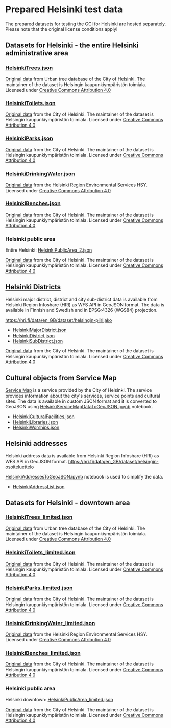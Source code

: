 # Prepared Helsinki test data

The prepared datasets for testing the GCI for Helsinki are hosted separately.
Please note that the original license conditions apply!

## Datasets for Helsinki - the entire Helsinki administrative area
### [HelsinkiTrees.json](https://proto.fvh.io/urbanage/HelsinkiTrees.json)

[Original data](https://hri.fi/data/en_GB/dataset/helsingin-kaupungin-puurekisteri) from Urban tree database of the City of Helsinki. The maintainer of the dataset is Helsingin kaupunkiympäristön toimiala.
Licensed under [Creative Commons Attribution 4.0](https://creativecommons.org/licenses/by/4.0/)

### [HelsinkiToilets.json](https://proto.fvh.io/urbanage/HelsinkiToilets.json)

[Original data](https://hri.fi/data/en_GB/dataset/helsingin-kaupungin-yleisten-alueiden-rekisteri) from the City of Helsinki. The maintainer of the dataset is Helsingin kaupunkiympäristön toimiala.
Licensed under [Creative Commons Attribution 4.0](https://creativecommons.org/licenses/by/4.0/)

### [HelsinkiParks.json](https://proto.fvh.io/urbanage/HelsinkiParks.json)

[Original data](https://hri.fi/data/en_GB/dataset/helsingin-kaupungin-yleisten-alueiden-rekisteri) from the City of Helsinki. The maintainer of the dataset is Helsingin kaupunkiympäristön toimiala.
Licensed under [Creative Commons Attribution 4.0](https://creativecommons.org/licenses/by/4.0/)

### [HelsinkiDrinkingWater.json](https://proto.fvh.io/urbanage/HelsinkiDrinkingWater.json)

[Original data](https://www.hsy.fi/en/environmental-information/open-data/avoin-data---sivut/water-posts-in-the-helsinki-metropolitan-area/) from the Helsinki Region Environmental Services HSY.
Licensed under [Creative Commons Attribution 4.0](https://creativecommons.org/licenses/by/4.0/)

### [HelsinkiBenches.json](https://proto.fvh.io/urbanage/HelsinkiBenches.json)

[Original data](https://hri.fi/data/en_GB/dataset/helsingin-kaupungin-yleisten-alueiden-rekisteri) from the City of Helsinki. The maintainer of the dataset is Helsingin kaupunkiympäristön toimiala.
Licensed under [Creative Commons Attribution 4.0](https://creativecommons.org/licenses/by/4.0/)

### Helsinki public area

Entire Helsinki: [HelsinkiPublicArea_2.json](https://proto.fvh.io/urbanage/HelsinkiPublicArea_2.json)

[Original data](https://hri.fi/data/en_GB/dataset/helsingin-kaupungin-yleisten-alueiden-rekisteri) from the City of Helsinki. The maintainer of the dataset is Helsingin kaupunkiympäristön toimiala.
Licensed under [Creative Commons Attribution 4.0](https://creativecommons.org/licenses/by/4.0/)

## [Helsinki Districts](HelsinkiDistrictFeaturesToGeoJSON.ipynb)

Helsinki major district, district and city sub-district data is available
from Helsinki Region Infoshare (HRI) as WFS API in GeoJSON format.
The data is available in Finnish and Swedish and in EPSG:4326 (WGS84) projection.

https://hri.fi/data/en_GB/dataset/helsingin-piirijako

* [HelsinkiMajorDistrict.json](https://proto.fvh.io/urbanage/HelsinkiMajorDistrict.json)
* [HelsinkiDistrict.json](https://proto.fvh.io/urbanage/HelsinkiDistrict.json)
* [HelsinkiSubDistrict.json](https://proto.fvh.io/urbanage/HelsinkiSubDistrict.json)


[Original data](https://hri.fi/data/en_GB/dataset/helsingin-kaupungin-yleisten-alueiden-rekisteri) from the City of Helsinki. The maintainer of the dataset is Helsingin kaupunkiympäristön toimiala.
Licensed under [Creative Commons Attribution 4.0](https://creativecommons.org/licenses/by/4.0/)

## Cultural objects from Service Map

[Service Map](https://palvelukartta.hel.fi/en/) is a service provided by the City of Helsinki. 
The service provides information about the city's services, 
service points and cultural sites. 
The data is available in custom JSON format and it is converted
to GeoJSON using [HelsinkiServiceMapDataToGeoJSON.ipynb](HelsinkiServiceMapDataToGeoJSON.ipynb)
notebook.

* [HelsinkiCulturalFacilities.json](https://proto.fvh.io/urbanage/HelsinkiCulturalFacilities.json)
* [HelsinkiLibraries.json](https://proto.fvh.io/urbanage/HelsinkiLibraries.json)
* [HelsinkiWorships.json](https://proto.fvh.io/urbanage/HelsinkiWorships.json)

## Helsinki addresses

Helsinki address data is available from Helsinki Region Infoshare (HRI) as WFS API in GeoJSON format.
https://hri.fi/data/en_GB/dataset/helsingin-osoiteluettelo

[HelsinkiAddressesToGeoJSON.ipynb](HelsinkiAddressesToGeoJSON.ipynb) notebook
is used to simplify the data.

* [HelsinkiAddressList.json](https://proto.fvh.io/urbanage/HelsinkiAddressList.json)

## Datasets for Helsinki - downtown area

### [HelsinkiTrees_limited.json](https://proto.fvh.io/urbanage/HelsinkiTrees_limited.json)

[Original data](https://hri.fi/data/en_GB/dataset/helsingin-kaupungin-puurekisteri) from Urban tree database of the City of Helsinki. The maintainer of the dataset is Helsingin kaupunkiympäristön toimiala.
Licensed under [Creative Commons Attribution 4.0](https://creativecommons.org/licenses/by/4.0/)

### [HelsinkiToilets_limited.json](https://proto.fvh.io/urbanage/HelsinkiToilets_limited.json)

[Original data](https://hri.fi/data/en_GB/dataset/helsingin-kaupungin-yleisten-alueiden-rekisteri) from the City of Helsinki. The maintainer of the dataset is Helsingin kaupunkiympäristön toimiala.
Licensed under [Creative Commons Attribution 4.0](https://creativecommons.org/licenses/by/4.0/)

### [HelsinkiParks_limited.json](https://proto.fvh.io/urbanage/HelsinkiParks_limited.json)

[Original data](https://hri.fi/data/en_GB/dataset/helsingin-kaupungin-yleisten-alueiden-rekisteri) from the City of Helsinki. The maintainer of the dataset is Helsingin kaupunkiympäristön toimiala.
Licensed under [Creative Commons Attribution 4.0](https://creativecommons.org/licenses/by/4.0/)

### [HelsinkiDrinkingWater_limited.json](https://proto.fvh.io/urbanage/HelsinkiDrinkingWater_limited.json)

[Original data](https://www.hsy.fi/en/environmental-information/open-data/avoin-data---sivut/water-posts-in-the-helsinki-metropolitan-area/) from the Helsinki Region Environmental Services HSY.
Licensed under [Creative Commons Attribution 4.0](https://creativecommons.org/licenses/by/4.0/)

### [HelsinkiBenches_limited.json](https://proto.fvh.io/urbanage/HelsinkiBenches_limited.json)

[Original data](https://hri.fi/data/en_GB/dataset/helsingin-kaupungin-yleisten-alueiden-rekisteri) from the City of Helsinki. The maintainer of the dataset is Helsingin kaupunkiympäristön toimiala.
Licensed under [Creative Commons Attribution 4.0](https://creativecommons.org/licenses/by/4.0/)

### Helsinki public area

Helsinki downtown: [HelsinkiPublicArea_limited.json](https://proto.fvh.io/urbanage/HelsinkiPublicArea_limited.json)

[Original data](https://hri.fi/data/en_GB/dataset/helsingin-kaupungin-yleisten-alueiden-rekisteri) from the City of Helsinki. The maintainer of the dataset is Helsingin kaupunkiympäristön toimiala.
Licensed under [Creative Commons Attribution 4.0](https://creativecommons.org/licenses/by/4.0/)
